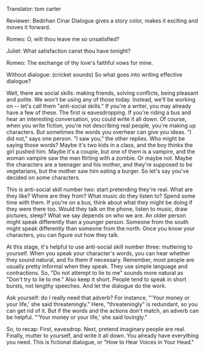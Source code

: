

Translator: tom carter

Reviewer: Bedirhan Cinar
Dialogue gives a story color,
makes it exciting and moves it forward.

Romeo: O, wilt thou leave me so unsatisfied?

Juliet: What satisfaction canst thou have tonight?

Romeo: The exchange of thy love&#39;s faithful vows for mine.

Without dialogue: (cricket sounds)
So what goes into writing effective dialogue?

Well, there are social skills:
making friends, solving conflicts, being pleasant and polite.
We won&#39;t be using any of those today.
Instead, we&#39;ll be working on -- let&#39;s call them &quot;anti-social skills.&quot;
If you&#39;re a writer, you may already have a few of these.
The first is eavesdropping.
If you&#39;re riding a bus and hear an interesting conversation, you could write it all down.
Of course, when you write fiction, you&#39;re not describing real people,
you&#39;re making up characters.
But sometimes the words you overhear can give you ideas.
&quot;I did not,&quot; says one person.
&quot;I saw you,&quot; the other replies.
Who might be saying those words?
Maybe it&#39;s two kids in a class, and the boy thinks the girl pushed him.
Maybe it&#39;s a couple, but one of them is a vampire,
and the woman vampire saw the man flirting with a zombie.
Or maybe not.
Maybe the characters are a teenager and his mother,
and they&#39;re supposed to be vegetarians, but the mother saw him eating a burger.
So let&#39;s say you&#39;ve decided on some characters.

This is anti-social skill number two:
start pretending they&#39;re real.
What are they like? Where are they from? What music do they listen to?
Spend some time with them.
If you&#39;re on a bus, think about what they might be doing if they were there too.
Would they talk on the phone, listen to music,
draw pictures, sleep?
What we say depends on who we are.
An older person might speak differently than a younger person.
Someone from the south might speak differently than someone from the north.
Once you know your characters, you can figure out how they talk.

At this stage, it&#39;s helpful to use anti-social skill number three:
muttering to yourself.
When you speak your character&#39;s words, you can hear whether they sound natural,
and fix them if necessary.
Remember, most people are usually pretty informal when they speak.
They use simple language and contractions.
So, &quot;Do not attempt to lie to me&quot; sounds more natural as &quot;Don&#39;t try to lie to me.&quot;
Also keep it short.
People tend to speak in short bursts,
not lengthy speeches.
And let the dialogue do the work.

Ask yourself: do I really need that adverb?
For instance, &quot;&#39;Your money or your life,&#39; she said threateningly.&quot;
Here, &quot;threateningly&quot; is redundant, so you can get rid of it.
But if the words and the actions don&#39;t match, an adverb can be helpful.
&quot;&#39;Your money or your life,&#39; she said lovingly.&quot;

So, to recap:
First, eavesdrop. Next, pretend imaginary people are real.
Finally, mutter to yourself, and write it all down.
You already have everything you need.
This is fictional dialogue, or &quot;How to Hear Voices in Your Head.&quot;
